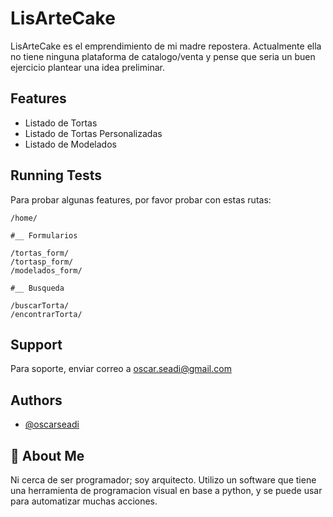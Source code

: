 
# LisArteCake

LisArteCake es el emprendimiento de mi madre repostera. Actualmente ella no tiene ninguna plataforma de catalogo/venta y pense que seria un buen ejercicio plantear una idea preliminar.


## Features

- Listado de Tortas
- Listado de Tortas Personalizadas
- Listado de Modelados


## Running Tests

Para probar algunas features, por favor probar con estas rutas:


    /home/
    
    #__ Formularios

    /tortas_form/
    /tortasp_form/
    /modelados_form/

    #__ Busqueda
    
    /buscarTorta/
    /encontrarTorta/
## Support

Para soporte, enviar correo a oscar.seadi@gmail.com


## Authors

- [@oscarseadi](https://github.com/oscarseadi)


## 🚀 About Me
Ni cerca de ser programador; soy arquitecto. Utilizo un software que tiene una herramienta de programacion visual en base a python, y se puede usar para automatizar muchas acciones. 

